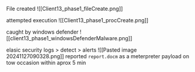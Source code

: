 
File created
![[Client13_phase1_fileCreate.png]]

attempted execution
![[Client13_phase1_procCreate.png]]

caught by windows defender 
![[client13_phase1_windowsDefenderMalware.png]]


elasic security logs > detect > alerts
![[Pasted image 20241127090328.png]]
reported `report.docm` as a meterpreter payload on tow occasion within aprox 5 min 




